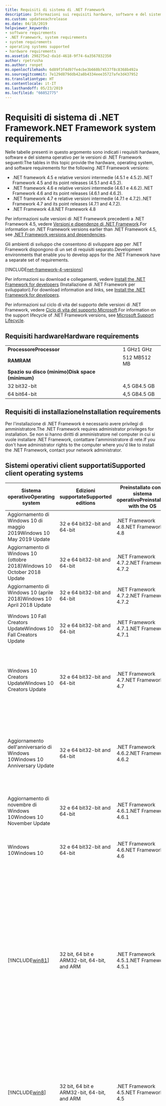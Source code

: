 ```yaml
---
title: Requisiti di sistema di .NET Framework
description: Informazioni sui requisiti hardware, software e del sistema operativo per installare .NET Framework 4.5 e versioni successive.
ms.custom: updateeachrelease
ms.date: 04/18/2019
helpviewer_keywords:
- software requirements
- .NET Framework, system requirements
- system requirements
- operating systems supported
- hardware requirements
ms.assetid: 298275e2-da1d-4618-9f74-6a3567832350
author: rpetrusha
ms.author: ronpet
ms.openlocfilehash: 6d89f3f4d97fe4cbe3b660b74537f8c8368b492a
ms.sourcegitcommit: 7e129d879ddb42a8b4334eee35727afe3d437952
ms.translationtype: HT
ms.contentlocale: it-IT
ms.lasthandoff: 05/23/2019
ms.locfileid: "66052775"
---
```

# <a name="net-framework-system-requirements"></a><span data-ttu-id="05072-103">Requisiti di sistema di .NET Framework</span><span class="sxs-lookup"><span data-stu-id="05072-103">.NET Framework system requirements</span></span>

<span data-ttu-id="05072-104">Nelle tabelle presenti in questo argomento sono indicati i requisiti hardware, software e del sistema operativo per le versioni di .NET Framework seguenti:</span><span class="sxs-lookup"><span data-stu-id="05072-104">The tables in this topic provide the hardware, operating system, and software requirements for the following .NET Framework versions:</span></span>

* <span data-ttu-id="05072-105">.NET framework 4.5 e relative versioni intermedie (4.5.1 e 4.5.2).</span><span class="sxs-lookup"><span data-stu-id="05072-105">.NET Framework 4.5 and its point releases (4.5.1 and 4.5.2).</span></span>
* <span data-ttu-id="05072-106">.NET framework 4.6 e relative versioni intermedie (4.6.1 e 4.6.2).</span><span class="sxs-lookup"><span data-stu-id="05072-106">.NET Framework 4.6 and its point releases (4.6.1 and 4.6.2).</span></span>
* <span data-ttu-id="05072-107">.NET framework 4.7 e relative versioni intermedie (4.7.1 e 4.7.2).</span><span class="sxs-lookup"><span data-stu-id="05072-107">.NET Framework 4.7 and its point releases (4.7.1 and 4.7.2).</span></span>
* <span data-ttu-id="05072-108">.NET Framework 4.8</span><span class="sxs-lookup"><span data-stu-id="05072-108">.NET Framework 4.8</span></span>

<span data-ttu-id="05072-109">Per informazioni sulle versioni di .NET Framework precedenti a .NET Framework 4.5, vedere [Versioni e dipendenze di .NET Framework](../migration-guide/versions-and-dependencies.md).</span><span class="sxs-lookup"><span data-stu-id="05072-109">For information on .NET Framework versions earlier than .NET Framework 4.5, see [.NET Framework versions and dependencies](../migration-guide/versions-and-dependencies.md).</span></span>

<span data-ttu-id="05072-110">Gli ambienti di sviluppo che consentono di sviluppare app per .NET Framework dispongono di un set di requisiti separato.</span><span class="sxs-lookup"><span data-stu-id="05072-110">Development environments that enable you to develop apps for the .NET Framework have a separate set of requirements.</span></span>

[!INCLUDE[net-framework-4-versions](../../../includes/net-framework-4x-versions.md)]

<span data-ttu-id="05072-111">Per informazioni su download e collegamenti, vedere [Install the .NET Framework for developers](../../../docs/framework/install/guide-for-developers.md) (Installazione di .NET Framework per sviluppatori).</span><span class="sxs-lookup"><span data-stu-id="05072-111">For download information and links, see [Install the .NET Framework for developers](../../../docs/framework/install/guide-for-developers.md).</span></span>

<span data-ttu-id="05072-112">Per informazioni sul ciclo di vita del supporto delle versioni di .NET Framework, vedere [Ciclo di vita del supporto Microsoft](https://support.microsoft.com/lifecycle/search?sort=PN&alpha=Microsoft%20.NET%20Framework&Filter=FilterNO).</span><span class="sxs-lookup"><span data-stu-id="05072-112">For information on the support lifecycle of .NET Framework versions, see [Microsoft Support Lifecycle](https://support.microsoft.com/lifecycle/search?sort=PN&alpha=Microsoft%20.NET%20Framework&Filter=FilterNO).</span></span>

## <a name="hardware-requirements"></a><span data-ttu-id="05072-113">Requisiti hardware</span><span class="sxs-lookup"><span data-stu-id="05072-113">Hardware requirements</span></span>

|                          |        |
| ------------------------ | ------ |
| <span data-ttu-id="05072-114">**Processore**</span><span class="sxs-lookup"><span data-stu-id="05072-114">**Processor**</span></span>            | <span data-ttu-id="05072-115">1 GHz</span><span class="sxs-lookup"><span data-stu-id="05072-115">1 GHz</span></span>  |
| <span data-ttu-id="05072-116">**RAM**</span><span class="sxs-lookup"><span data-stu-id="05072-116">**RAM**</span></span>                  | <span data-ttu-id="05072-117">512 MB</span><span class="sxs-lookup"><span data-stu-id="05072-117">512 MB</span></span> |
| <span data-ttu-id="05072-118">**Spazio su disco (minimo)**</span><span class="sxs-lookup"><span data-stu-id="05072-118">**Disk space (minimum)**</span></span> |        |
| <span data-ttu-id="05072-119">32 bit</span><span class="sxs-lookup"><span data-stu-id="05072-119">32-bit</span></span>                   | <span data-ttu-id="05072-120">4,5 GB</span><span class="sxs-lookup"><span data-stu-id="05072-120">4.5 GB</span></span> |
| <span data-ttu-id="05072-121">64 bit</span><span class="sxs-lookup"><span data-stu-id="05072-121">64-bit</span></span>                   | <span data-ttu-id="05072-122">4,5 GB</span><span class="sxs-lookup"><span data-stu-id="05072-122">4.5 GB</span></span> |

## <a name="installation-requirements"></a><span data-ttu-id="05072-123">Requisiti di installazione</span><span class="sxs-lookup"><span data-stu-id="05072-123">Installation requirements</span></span>

<span data-ttu-id="05072-124">Per l'installazione di .NET Framework è necessario avere privilegi di amministratore.</span><span class="sxs-lookup"><span data-stu-id="05072-124">The .NET Framework requires administrator privileges for installation.</span></span> <span data-ttu-id="05072-125">Se non si hanno diritti di amministratore nel computer in cui si vuole installare .NET Framework, contattare l'amministratore di rete.</span><span class="sxs-lookup"><span data-stu-id="05072-125">If you don't have administrator rights to the computer where you'd like to install the .NET Framework, contact your network administrator.</span></span>

## <a name="supported-client-operating-systems"></a><span data-ttu-id="05072-126">Sistemi operativi client supportati</span><span class="sxs-lookup"><span data-stu-id="05072-126">Supported client operating systems</span></span>

| <span data-ttu-id="05072-127">Sistema operativo</span><span class="sxs-lookup"><span data-stu-id="05072-127">Operating system</span></span> | <span data-ttu-id="05072-128">Edizioni supportate</span><span class="sxs-lookup"><span data-stu-id="05072-128">Supported editions</span></span> | <span data-ttu-id="05072-129">Preinstallato con il sistema operativo</span><span class="sxs-lookup"><span data-stu-id="05072-129">Preinstalled with the OS</span></span> | <span data-ttu-id="05072-130">Installabile separatamente</span><span class="sxs-lookup"><span data-stu-id="05072-130">Installable separately</span></span> |
| ---------------- | ------------------ | ------------------------ | ---------------------- |
| <span data-ttu-id="05072-131">Aggiornamento di Windows 10 di maggio 2019</span><span class="sxs-lookup"><span data-stu-id="05072-131">Windows 10 May 2019 Update</span></span> | <span data-ttu-id="05072-132">32 e 64 bit</span><span class="sxs-lookup"><span data-stu-id="05072-132">32-bit and 64-bit</span></span> | <span data-ttu-id="05072-133">.NET Framework 4.8</span><span class="sxs-lookup"><span data-stu-id="05072-133">.NET Framework 4.8</span></span> | -- |
| <span data-ttu-id="05072-134">Aggiornamento di Windows 10 (ottobre 2018)</span><span class="sxs-lookup"><span data-stu-id="05072-134">Windows 10 October 2018 Update</span></span> | <span data-ttu-id="05072-135">32 e 64 bit</span><span class="sxs-lookup"><span data-stu-id="05072-135">32-bit and 64-bit</span></span> | <span data-ttu-id="05072-136">.NET Framework 4.7.2</span><span class="sxs-lookup"><span data-stu-id="05072-136">.NET Framework 4.7.2</span></span> | <span data-ttu-id="05072-137">.NET Framework 4.8</span><span class="sxs-lookup"><span data-stu-id="05072-137">.NET Framework 4.8</span></span> |
| <span data-ttu-id="05072-138">Aggiornamento di Windows 10 (aprile 2018)</span><span class="sxs-lookup"><span data-stu-id="05072-138">Windows 10 April 2018 Update</span></span> | <span data-ttu-id="05072-139">32 e 64 bit</span><span class="sxs-lookup"><span data-stu-id="05072-139">32-bit and 64-bit</span></span> | <span data-ttu-id="05072-140">.NET Framework 4.7.2</span><span class="sxs-lookup"><span data-stu-id="05072-140">.NET Framework 4.7.2</span></span> |<span data-ttu-id="05072-141">.NET Framework 4.8</span><span class="sxs-lookup"><span data-stu-id="05072-141">.NET Framework 4.8</span></span>|
| <span data-ttu-id="05072-142">Windows 10 Fall Creators Update</span><span class="sxs-lookup"><span data-stu-id="05072-142">Windows 10 Fall Creators Update</span></span> | <span data-ttu-id="05072-143">32 e 64 bit</span><span class="sxs-lookup"><span data-stu-id="05072-143">32-bit and 64-bit</span></span> | <span data-ttu-id="05072-144">.NET Framework 4.7.1</span><span class="sxs-lookup"><span data-stu-id="05072-144">.NET Framework 4.7.1</span></span> | <span data-ttu-id="05072-145">.NET Framework 4.7.2</span><span class="sxs-lookup"><span data-stu-id="05072-145">.NET Framework 4.7.2</span></span><br/><br/><span data-ttu-id="05072-146">.NET Framework 4.8</span><span class="sxs-lookup"><span data-stu-id="05072-146">.NET Framework 4.8</span></span> |
| <span data-ttu-id="05072-147">Windows 10 Creators Update</span><span class="sxs-lookup"><span data-stu-id="05072-147">Windows 10 Creators Update</span></span> | <span data-ttu-id="05072-148">32 e 64 bit</span><span class="sxs-lookup"><span data-stu-id="05072-148">32-bit and 64-bit</span></span> | <span data-ttu-id="05072-149">.NET Framework 4.7</span><span class="sxs-lookup"><span data-stu-id="05072-149">.NET Framework 4.7</span></span> | <span data-ttu-id="05072-150">.NET Framework 4.7.1</span><span class="sxs-lookup"><span data-stu-id="05072-150">.NET Framework 4.7.1</span></span><br/><br/><span data-ttu-id="05072-151">.NET Framework 4.7.2</span><span class="sxs-lookup"><span data-stu-id="05072-151">.NET Framework 4.7.2</span></span><br/><br/><span data-ttu-id="05072-152">.NET Framework 4.8</span><span class="sxs-lookup"><span data-stu-id="05072-152">.NET Framework 4.8</span></span> |
| <span data-ttu-id="05072-153">Aggiornamento dell'anniversario di Windows 10</span><span class="sxs-lookup"><span data-stu-id="05072-153">Windows 10 Anniversary Update</span></span> | <span data-ttu-id="05072-154">32 e 64 bit</span><span class="sxs-lookup"><span data-stu-id="05072-154">32-bit and 64-bit</span></span> | <span data-ttu-id="05072-155">.NET Framework 4.6.2</span><span class="sxs-lookup"><span data-stu-id="05072-155">.NET Framework 4.6.2</span></span> |<span data-ttu-id="05072-156">.NET Framework 4.7</span><span class="sxs-lookup"><span data-stu-id="05072-156">.NET Framework 4.7</span></span><br/><br/><span data-ttu-id="05072-157">.NET Framework 4.7.1</span><span class="sxs-lookup"><span data-stu-id="05072-157">.NET Framework 4.7.1</span></span><br/><br/><span data-ttu-id="05072-158">.NET Framework 4.7.2</span><span class="sxs-lookup"><span data-stu-id="05072-158">.NET Framework 4.7.2</span></span><br/><br/><span data-ttu-id="05072-159">.NET Framework 4.8</span><span class="sxs-lookup"><span data-stu-id="05072-159">.NET Framework 4.8</span></span>  |
| <span data-ttu-id="05072-160">Aggiornamento di novembre di Windows 10</span><span class="sxs-lookup"><span data-stu-id="05072-160">Windows 10 November Update</span></span> | <span data-ttu-id="05072-161">32 e 64 bit</span><span class="sxs-lookup"><span data-stu-id="05072-161">32-bit and 64-bit</span></span> | <span data-ttu-id="05072-162">.NET Framework 4.6.1</span><span class="sxs-lookup"><span data-stu-id="05072-162">.NET Framework 4.6.1</span></span> | <span data-ttu-id="05072-163">.NET Framework 4.6.2</span><span class="sxs-lookup"><span data-stu-id="05072-163">.NET Framework 4.6.2</span></span> |
| <span data-ttu-id="05072-164">Windows 10</span><span class="sxs-lookup"><span data-stu-id="05072-164">Windows 10</span></span> | <span data-ttu-id="05072-165">32 e 64 bit</span><span class="sxs-lookup"><span data-stu-id="05072-165">32-bit and 64-bit</span></span> | <span data-ttu-id="05072-166">.NET Framework 4.6</span><span class="sxs-lookup"><span data-stu-id="05072-166">.NET Framework 4.6</span></span> | <span data-ttu-id="05072-167">.NET Framework 4.6.1</span><span class="sxs-lookup"><span data-stu-id="05072-167">.NET Framework 4.6.1</span></span> <br/><br/> <span data-ttu-id="05072-168">.NET Framework 4.6.2</span><span class="sxs-lookup"><span data-stu-id="05072-168">.NET Framework 4.6.2</span></span> |
| [!INCLUDE[win81](../../../includes/win81-md.md)] | <span data-ttu-id="05072-169">32 bit, 64 bit e ARM</span><span class="sxs-lookup"><span data-stu-id="05072-169">32-bit, 64-bit, and ARM</span></span> | <span data-ttu-id="05072-170">.NET Framework 4.5.1</span><span class="sxs-lookup"><span data-stu-id="05072-170">.NET Framework 4.5.1</span></span> | <span data-ttu-id="05072-171">.NET Framework 4.5.2</span><span class="sxs-lookup"><span data-stu-id="05072-171">.NET Framework 4.5.2</span></span><br /><br /> <span data-ttu-id="05072-172">.NET Framework 4.6</span><span class="sxs-lookup"><span data-stu-id="05072-172">.NET Framework 4.6</span></span><br /><br /> <span data-ttu-id="05072-173">.NET Framework 4.6.1</span><span class="sxs-lookup"><span data-stu-id="05072-173">.NET Framework 4.6.1</span></span><br /><br /> <span data-ttu-id="05072-174">.NET Framework 4.6.2</span><span class="sxs-lookup"><span data-stu-id="05072-174">.NET Framework 4.6.2</span></span><br /><br /><span data-ttu-id="05072-175">.NET Framework 4.7</span><span class="sxs-lookup"><span data-stu-id="05072-175">.NET Framework 4.7</span></span><br/><br/><span data-ttu-id="05072-176">.NET Framework 4.7.1</span><span class="sxs-lookup"><span data-stu-id="05072-176">.NET Framework 4.7.1</span></span><br/><br/><span data-ttu-id="05072-177">.NET Framework 4.7.2</span><span class="sxs-lookup"><span data-stu-id="05072-177">.NET Framework 4.7.2</span></span><br/><br/><span data-ttu-id="05072-178">.NET Framework 4.8</span><span class="sxs-lookup"><span data-stu-id="05072-178">.NET Framework 4.8</span></span> |
| [!INCLUDE[win8](../../../includes/win8-md.md)] | <span data-ttu-id="05072-179">32 bit, 64 bit e ARM</span><span class="sxs-lookup"><span data-stu-id="05072-179">32-bit, 64-bit, and ARM</span></span> | <span data-ttu-id="05072-180">.NET Framework 4.5</span><span class="sxs-lookup"><span data-stu-id="05072-180">.NET Framework 4.5</span></span> | <span data-ttu-id="05072-181">.NET Framework 4.5.1</span><span class="sxs-lookup"><span data-stu-id="05072-181">.NET Framework 4.5.1</span></span><br /><br /><span data-ttu-id="05072-182">.NET Framework 4.5.2</span><span class="sxs-lookup"><span data-stu-id="05072-182">.NET Framework 4.5.2</span></span><br /><br /> <span data-ttu-id="05072-183">.NET Framework 4.6</span><span class="sxs-lookup"><span data-stu-id="05072-183">.NET Framework 4.6</span></span><br /><br /> <span data-ttu-id="05072-184">.NET Framework 4.6.1</span><span class="sxs-lookup"><span data-stu-id="05072-184">.NET Framework 4.6.1</span></span> |
| <span data-ttu-id="05072-185">Windows 7 SP1</span><span class="sxs-lookup"><span data-stu-id="05072-185">Windows 7 SP1</span></span>|<span data-ttu-id="05072-186">32 e 64 bit</span><span class="sxs-lookup"><span data-stu-id="05072-186">32-bit and 64-bit</span></span> | -- | <span data-ttu-id="05072-187">.NET Framework 4</span><span class="sxs-lookup"><span data-stu-id="05072-187">.NET Framework 4</span></span><br /><br /> <span data-ttu-id="05072-188">.NET Framework 4.5</span><span class="sxs-lookup"><span data-stu-id="05072-188">.NET Framework 4.5</span></span><br /><br /> <span data-ttu-id="05072-189">.NET Framework 4.5.1</span><span class="sxs-lookup"><span data-stu-id="05072-189">.NET Framework 4.5.1</span></span><br /><br /> <span data-ttu-id="05072-190">.NET Framework 4.5.2</span><span class="sxs-lookup"><span data-stu-id="05072-190">.NET Framework 4.5.2</span></span><br /><br /> <span data-ttu-id="05072-191">.NET Framework 4.6</span><span class="sxs-lookup"><span data-stu-id="05072-191">.NET Framework 4.6</span></span><br /><br /> <span data-ttu-id="05072-192">.NET Framework 4.6.1</span><span class="sxs-lookup"><span data-stu-id="05072-192">.NET Framework 4.6.1</span></span><br /><br /> <span data-ttu-id="05072-193">.NET Framework 4.6.2</span><span class="sxs-lookup"><span data-stu-id="05072-193">.NET Framework 4.6.2</span></span><br /><br /><span data-ttu-id="05072-194">.NET Framework 4.7</span><span class="sxs-lookup"><span data-stu-id="05072-194">.NET Framework 4.7</span></span><br/><br/><span data-ttu-id="05072-195">.NET Framework 4.7.1</span><span class="sxs-lookup"><span data-stu-id="05072-195">.NET Framework 4.7.1</span></span><br/><br/><span data-ttu-id="05072-196">.NET Framework 4.7.2</span><span class="sxs-lookup"><span data-stu-id="05072-196">.NET Framework 4.7.2</span></span><br/><br/><span data-ttu-id="05072-197">.NET Framework 4.8</span><span class="sxs-lookup"><span data-stu-id="05072-197">.NET Framework 4.8</span></span> |
| <span data-ttu-id="05072-198">Windows Vista SP2</span><span class="sxs-lookup"><span data-stu-id="05072-198">Windows Vista SP2</span></span>|<span data-ttu-id="05072-199">32 e 64 bit</span><span class="sxs-lookup"><span data-stu-id="05072-199">32-bit and 64-bit</span></span> | -- | <span data-ttu-id="05072-200">.NET Framework 4</span><span class="sxs-lookup"><span data-stu-id="05072-200">.NET Framework 4</span></span><br /><br /> <span data-ttu-id="05072-201">.NET Framework 4.5</span><span class="sxs-lookup"><span data-stu-id="05072-201">.NET Framework 4.5</span></span><br /><br /> <span data-ttu-id="05072-202">.NET Framework 4.5.1</span><span class="sxs-lookup"><span data-stu-id="05072-202">.NET Framework 4.5.1</span></span><br /><br /> <span data-ttu-id="05072-203">.NET Framework 4.5.2</span><span class="sxs-lookup"><span data-stu-id="05072-203">.NET Framework 4.5.2</span></span><br /><br /> <span data-ttu-id="05072-204">.NET Framework 4.6</span><span class="sxs-lookup"><span data-stu-id="05072-204">.NET Framework 4.6</span></span> |
| <span data-ttu-id="05072-205">Windows XP</span><span class="sxs-lookup"><span data-stu-id="05072-205">Windows XP</span></span> |<span data-ttu-id="05072-206">32 e 64 bit</span><span class="sxs-lookup"><span data-stu-id="05072-206">32-bit and 64-bit</span></span> | -- | <span data-ttu-id="05072-207">.NET Framework 4</span><span class="sxs-lookup"><span data-stu-id="05072-207">.NET Framework 4</span></span> |

 <span data-ttu-id="05072-208">**Note:**</span><span class="sxs-lookup"><span data-stu-id="05072-208">**Notes:**</span></span>

- <span data-ttu-id="05072-209">Nei sistemi Windows 7, .NET Framework richiede Windows 7 SP1.</span><span class="sxs-lookup"><span data-stu-id="05072-209">On Windows 7 systems, the .NET Framework requires Windows 7 SP1.</span></span> <span data-ttu-id="05072-210">Se si ha Windows 7 ma non è ancora stato installato Service Pack 1, è necessario farlo prima di installare .NET Framework.</span><span class="sxs-lookup"><span data-stu-id="05072-210">If you're on Windows 7 and haven't yet installed Service Pack 1, you need to do so before installing the .NET Framework.</span></span>

- <span data-ttu-id="05072-211">.NET Framework 4.5 è supportato nell'Ambiente preinstallazione di Windows (Windows PE).</span><span class="sxs-lookup"><span data-stu-id="05072-211">.NET Framework 4.5 is supported on the Windows Preinstallation Environment (Windows PE).</span></span> <span data-ttu-id="05072-212">Non tutte le funzionalità sono supportate in Windows PE.</span><span class="sxs-lookup"><span data-stu-id="05072-212">Not all features are supported on Windows PE.</span></span>

- <span data-ttu-id="05072-213">.NET Framework 4 supporta anche la piattaforma IA64.</span><span class="sxs-lookup"><span data-stu-id="05072-213">.NET Framework 4 also supports the IA64 platform.</span></span>

- <span data-ttu-id="05072-214">Per tutte le piattaforme, si consiglia di eseguire l'aggiornamento al Service Pack di Windows più recente e di installare gli aggiornamenti critici disponibili nel [sito Web Windows Update](https://go.microsoft.com/fwlink/?LinkId=168461) per garantire la massima compatibilità e sicurezza.</span><span class="sxs-lookup"><span data-stu-id="05072-214">For all platforms, we recommend that you upgrade to the latest Windows Service Pack and install critical updates available from the [Windows Update website](https://go.microsoft.com/fwlink/?LinkId=168461) to ensure the best compatibility and security.</span></span>

- <span data-ttu-id="05072-215">Nei sistemi operativi a 64 bit, .NET Framework supporta sia WOW64 (elaborazione a 32 bit su un computer a 64 bit) che l'elaborazione nativa a 64 bit.</span><span class="sxs-lookup"><span data-stu-id="05072-215">On 64-bit operating systems, the .NET Framework supports both WOW64 (32-bit processing on a 64-bit machine) and| native 64-bit processing.</span></span>

## <a name="supported-server-operating-systems"></a><span data-ttu-id="05072-216">Sistemi operativi server supportati</span><span class="sxs-lookup"><span data-stu-id="05072-216">Supported server operating systems</span></span>

| <span data-ttu-id="05072-217">Sistema operativo</span><span class="sxs-lookup"><span data-stu-id="05072-217">Operating system</span></span> | <span data-ttu-id="05072-218">Edizioni supportate</span><span class="sxs-lookup"><span data-stu-id="05072-218">Supported editions</span></span> | <span data-ttu-id="05072-219">Preinstallato con il sistema operativo</span><span class="sxs-lookup"><span data-stu-id="05072-219">Preinstalled with the OS</span></span> | <span data-ttu-id="05072-220">Installabile separatamente</span><span class="sxs-lookup"><span data-stu-id="05072-220">Installable separately</span></span> |
| ---------------- | ------------------ | ------------------------ | ---------------------- |
| <span data-ttu-id="05072-221">Windows Server 2019</span><span class="sxs-lookup"><span data-stu-id="05072-221">Windows Server 2019</span></span> | <span data-ttu-id="05072-222">64 bit</span><span class="sxs-lookup"><span data-stu-id="05072-222">64-bit</span></span> | <span data-ttu-id="05072-223">.NET Framework 4.7.2</span><span class="sxs-lookup"><span data-stu-id="05072-223">.NET Framework 4.7.2</span></span> | <span data-ttu-id="05072-224">.NET Framework 4.8</span><span class="sxs-lookup"><span data-stu-id="05072-224">.NET Framework 4.8</span></span> |
| <span data-ttu-id="05072-225">Windows Server, versione 1809</span><span class="sxs-lookup"><span data-stu-id="05072-225">Windows Server, version 1809</span></span> | <span data-ttu-id="05072-226">64 bit</span><span class="sxs-lookup"><span data-stu-id="05072-226">64-bit</span></span> | <span data-ttu-id="05072-227">.NET Framework 4.7.2</span><span class="sxs-lookup"><span data-stu-id="05072-227">.NET Framework 4.7.2</span></span> | <span data-ttu-id="05072-228">.NET Framework 4.8</span><span class="sxs-lookup"><span data-stu-id="05072-228">.NET Framework 4.8</span></span> |
| <span data-ttu-id="05072-229">Windows Server, versione 1803</span><span class="sxs-lookup"><span data-stu-id="05072-229">Windows Server, version 1803</span></span> | <span data-ttu-id="05072-230">64 bit</span><span class="sxs-lookup"><span data-stu-id="05072-230">64-bit</span></span> | <span data-ttu-id="05072-231">.NET Framework 4.7.2</span><span class="sxs-lookup"><span data-stu-id="05072-231">.NET Framework 4.7.2</span></span> | <span data-ttu-id="05072-232">.NET Framework 4.8</span><span class="sxs-lookup"><span data-stu-id="05072-232">.NET Framework 4.8</span></span> |
| <span data-ttu-id="05072-233">Windows Server, versione 1709</span><span class="sxs-lookup"><span data-stu-id="05072-233">Windows Server, version 1709</span></span> | <span data-ttu-id="05072-234">64 bit</span><span class="sxs-lookup"><span data-stu-id="05072-234">64-bit</span></span> | <span data-ttu-id="05072-235">.NET Framework 4.7.1</span><span class="sxs-lookup"><span data-stu-id="05072-235">.NET Framework 4.7.1</span></span> | <span data-ttu-id="05072-236">.NET Framework 4.7.2</span><span class="sxs-lookup"><span data-stu-id="05072-236">.NET Framework 4.7.2</span></span>|
| <span data-ttu-id="05072-237">Windows Server 2016</span><span class="sxs-lookup"><span data-stu-id="05072-237">Windows Server 2016</span></span> | <span data-ttu-id="05072-238">64 bit</span><span class="sxs-lookup"><span data-stu-id="05072-238">64-bit</span></span> | <span data-ttu-id="05072-239">.NET Framework 4.6.2</span><span class="sxs-lookup"><span data-stu-id="05072-239">.NET Framework 4.6.2</span></span> | <span data-ttu-id="05072-240">.NET Framework 4.7</span><span class="sxs-lookup"><span data-stu-id="05072-240">.NET Framework 4.7</span></span><br/><br/> <span data-ttu-id="05072-241">.NET Framework 4.7.1</span><span class="sxs-lookup"><span data-stu-id="05072-241">.NET Framework 4.7.1</span></span><br/><br/><span data-ttu-id="05072-242">.NET Framework 4.7.2</span><span class="sxs-lookup"><span data-stu-id="05072-242">.NET Framework 4.7.2</span></span><br/><br/><span data-ttu-id="05072-243">.NET Framework 4.8</span><span class="sxs-lookup"><span data-stu-id="05072-243">.NET Framework 4.8</span></span> |
| <span data-ttu-id="05072-244">Windows Server 2012 R2</span><span class="sxs-lookup"><span data-stu-id="05072-244">Windows Server 2012 R2</span></span> | <span data-ttu-id="05072-245">64 bit</span><span class="sxs-lookup"><span data-stu-id="05072-245">64-bit</span></span> | <span data-ttu-id="05072-246">.NET Framework 4.5.1</span><span class="sxs-lookup"><span data-stu-id="05072-246">.NET Framework 4.5.1</span></span> | <span data-ttu-id="05072-247">.NET Framework 4.5.2</span><span class="sxs-lookup"><span data-stu-id="05072-247">.NET Framework 4.5.2</span></span><br /><br /> <span data-ttu-id="05072-248">.NET Framework 4.6</span><span class="sxs-lookup"><span data-stu-id="05072-248">.NET Framework 4.6</span></span><br /><br /> <span data-ttu-id="05072-249">.NET Framework 4.6.1</span><span class="sxs-lookup"><span data-stu-id="05072-249">.NET Framework 4.6.1</span></span><br /><br /> <span data-ttu-id="05072-250">.NET Framework 4.6.2</span><span class="sxs-lookup"><span data-stu-id="05072-250">.NET Framework 4.6.2</span></span><br /><br /><span data-ttu-id="05072-251">.NET Framework 4.7</span><span class="sxs-lookup"><span data-stu-id="05072-251">.NET Framework 4.7</span></span><br/><br/> <span data-ttu-id="05072-252">.NET Framework 4.7.1</span><span class="sxs-lookup"><span data-stu-id="05072-252">.NET Framework 4.7.1</span></span><br/><br/><span data-ttu-id="05072-253">.NET Framework 4.7.2</span><span class="sxs-lookup"><span data-stu-id="05072-253">.NET Framework 4.7.2</span></span><br/><br/><span data-ttu-id="05072-254">.NET Framework 4.8</span><span class="sxs-lookup"><span data-stu-id="05072-254">.NET Framework 4.8</span></span> |
| <span data-ttu-id="05072-255">Windows Server 2012 (edizione a 64 bit)</span><span class="sxs-lookup"><span data-stu-id="05072-255">Windows Server 2012 (64-bit edition)</span></span> | <span data-ttu-id="05072-256">64 bit</span><span class="sxs-lookup"><span data-stu-id="05072-256">64-bit</span></span>| <span data-ttu-id="05072-257">.NET Framework 4.5</span><span class="sxs-lookup"><span data-stu-id="05072-257">.NET Framework 4.5</span></span> | <span data-ttu-id="05072-258">.NET Framework 4.5.1</span><span class="sxs-lookup"><span data-stu-id="05072-258">.NET Framework 4.5.1</span></span><br /><br /> <span data-ttu-id="05072-259">.NET Framework 4.5.2</span><span class="sxs-lookup"><span data-stu-id="05072-259">.NET Framework 4.5.2</span></span><br /><br /> <span data-ttu-id="05072-260">.NET Framework 4.6</span><span class="sxs-lookup"><span data-stu-id="05072-260">.NET Framework 4.6</span></span><br /><br /> <span data-ttu-id="05072-261">.NET Framework 4.6.1</span><span class="sxs-lookup"><span data-stu-id="05072-261">.NET Framework 4.6.1</span></span><br /><br /> <span data-ttu-id="05072-262">.NET Framework 4.6.2</span><span class="sxs-lookup"><span data-stu-id="05072-262">.NET Framework 4.6.2</span></span><br /><br /><span data-ttu-id="05072-263">.NET Framework 4.7</span><span class="sxs-lookup"><span data-stu-id="05072-263">.NET Framework 4.7</span></span><br/><br/><span data-ttu-id="05072-264">.NET Framework 4.7.1</span><span class="sxs-lookup"><span data-stu-id="05072-264">.NET Framework 4.7.1</span></span><br/><br/><span data-ttu-id="05072-265">.NET Framework 4.7.2</span><span class="sxs-lookup"><span data-stu-id="05072-265">.NET Framework 4.7.2</span></span><br/><br/><span data-ttu-id="05072-266">.NET Framework 4.8</span><span class="sxs-lookup"><span data-stu-id="05072-266">.NET Framework 4.8</span></span> |
| <span data-ttu-id="05072-267">Windows Server 2008 R2 SP1</span><span class="sxs-lookup"><span data-stu-id="05072-267">Windows Server 2008 R2 SP1</span></span>|<span data-ttu-id="05072-268">64 bit</span><span class="sxs-lookup"><span data-stu-id="05072-268">64-bit</span></span> | -- | <span data-ttu-id="05072-269">.NET Framework 4</span><span class="sxs-lookup"><span data-stu-id="05072-269">.NET Framework 4</span></span><br /><br /> <span data-ttu-id="05072-270">.NET Framework 4.5</span><span class="sxs-lookup"><span data-stu-id="05072-270">.NET Framework 4.5</span></span><br /><br /> <span data-ttu-id="05072-271">.NET Framework 4.5.1</span><span class="sxs-lookup"><span data-stu-id="05072-271">.NET Framework 4.5.1</span></span><br /><br /> <span data-ttu-id="05072-272">.NET Framework 4.5.2</span><span class="sxs-lookup"><span data-stu-id="05072-272">.NET Framework 4.5.2</span></span><br /><br /> <span data-ttu-id="05072-273">.NET Framework 4.6</span><span class="sxs-lookup"><span data-stu-id="05072-273">.NET Framework 4.6</span></span><br /><br /> <span data-ttu-id="05072-274">.NET Framework 4.6.1</span><span class="sxs-lookup"><span data-stu-id="05072-274">.NET Framework 4.6.1</span></span><br /><br /> <span data-ttu-id="05072-275">.NET Framework 4.6.2</span><span class="sxs-lookup"><span data-stu-id="05072-275">.NET Framework 4.6.2</span></span><br /><br /><span data-ttu-id="05072-276">.NET Framework 4.7</span><span class="sxs-lookup"><span data-stu-id="05072-276">.NET Framework 4.7</span></span><br/><br/><span data-ttu-id="05072-277">.NET Framework 4.7.1</span><span class="sxs-lookup"><span data-stu-id="05072-277">.NET Framework 4.7.1</span></span><br/><br/><span data-ttu-id="05072-278">.NET Framework 4.7.2</span><span class="sxs-lookup"><span data-stu-id="05072-278">.NET Framework 4.7.2</span></span><br/><br/><span data-ttu-id="05072-279">.NET Framework 4.8</span><span class="sxs-lookup"><span data-stu-id="05072-279">.NET Framework 4.8</span></span> |
| <span data-ttu-id="05072-280">Windows Server 2008 SP2</span><span class="sxs-lookup"><span data-stu-id="05072-280">Windows Server 2008 SP2</span></span>|<span data-ttu-id="05072-281">32 e 64 bit</span><span class="sxs-lookup"><span data-stu-id="05072-281">32-bit and 64-bit</span></span> | -- | <span data-ttu-id="05072-282">.NET Framework 4</span><span class="sxs-lookup"><span data-stu-id="05072-282">.NET Framework 4</span></span><br /><br /> <span data-ttu-id="05072-283">.NET Framework 4.5</span><span class="sxs-lookup"><span data-stu-id="05072-283">.NET Framework 4.5</span></span><br /><br /> <span data-ttu-id="05072-284">.NET Framework 4.5.1</span><span class="sxs-lookup"><span data-stu-id="05072-284">.NET Framework 4.5.1</span></span><br /><br /> <span data-ttu-id="05072-285">.NET Framework 4.5.2</span><span class="sxs-lookup"><span data-stu-id="05072-285">.NET Framework 4.5.2</span></span><br /><br /> <span data-ttu-id="05072-286">.NET Framework 4.6</span><span class="sxs-lookup"><span data-stu-id="05072-286">.NET Framework 4.6</span></span> |

 <span data-ttu-id="05072-287">**Note:**</span><span class="sxs-lookup"><span data-stu-id="05072-287">**Notes:**</span></span>

- [!INCLUDE[winserver8](../../../includes/winserver8-md.md)] <span data-ttu-id="05072-288">include .NET Framework 4.5, che di conseguenza non deve essere installato separatamente.</span><span class="sxs-lookup"><span data-stu-id="05072-288">includes .NET Framework 4.5, so you don't have to install it separately.</span></span> <span data-ttu-id="05072-289">Analogamente, [!INCLUDE[winblue_server_2](../../../includes/winblue-server-2-md.md)] include .NET Framework 4.5.1.</span><span class="sxs-lookup"><span data-stu-id="05072-289">Similarly, [!INCLUDE[winblue_server_2](../../../includes/winblue-server-2-md.md)] includes .NET Framework 4.5.1.</span></span>

- <span data-ttu-id="05072-290">.NET Framework ha supporto limitato per il ruolo Server Core con Windows Server 2008 R2 SP1 o versioni successive.</span><span class="sxs-lookup"><span data-stu-id="05072-290">The .NET Framework has limited support for the Server Core Role with Windows Server 2008 R2 SP1 or later.</span></span> <span data-ttu-id="05072-291">Per un elenco di API non supportate, vedere [Server Core .NET Functionality](https://docs.microsoft.com/previous-versions//dd745015(v=vs.85)) (Funzionalità .NET di Server Core).</span><span class="sxs-lookup"><span data-stu-id="05072-291">See [Server Core .NET Functionality](https://docs.microsoft.com/previous-versions//dd745015(v=vs.85)) for a list of unsupported APIs.</span></span>

- <span data-ttu-id="05072-292">.NET Framework non è supportato in Windows Server 2008 R2 per sistemi basati su Itanium.</span><span class="sxs-lookup"><span data-stu-id="05072-292">The .NET Framework isn't supported on Windows Server 2008 R2 for Itanium-Based Systems.</span></span>

- <span data-ttu-id="05072-293">.NET Framework non è supportato nel ruolo Server Core in Windows Server 2008 SP2.</span><span class="sxs-lookup"><span data-stu-id="05072-293">On Windows Server 2008 SP2, the .NET Framework is not supported in the Server Core Role.</span></span>

- <span data-ttu-id="05072-294">Per tutte le piattaforme, si consiglia di eseguire l'aggiornamento al Service Pack di Windows più recente e installare gli aggiornamenti critici disponibili nel [sito Web Windows Update](https://go.microsoft.com/fwlink/?LinkId=168461) per garantire la massima compatibilità e sicurezza.</span><span class="sxs-lookup"><span data-stu-id="05072-294">For all platforms, we recommend that you upgrade to the latest Windows Service Pack and critical updates available from the [Windows Update website](https://go.microsoft.com/fwlink/?LinkId=168461) to ensure the best compatibility and security.</span></span> <span data-ttu-id="05072-295">Su alcuni sistemi operativi potrebbe essere necessaria l'installazione dell'ultimo Windows Service Pack.</span><span class="sxs-lookup"><span data-stu-id="05072-295">Installation of the latest Windows Service Pack may be required on some operating systems.</span></span>

- <span data-ttu-id="05072-296">Nei sistemi operativi a 64 bit, .NET Framework supporta sia WOW64 (elaborazione a 32 bit su un computer a 64 bit) che l'elaborazione nativa a 64 bit.</span><span class="sxs-lookup"><span data-stu-id="05072-296">On 64-bit operating systems, the .NET Framework supports both WOW64 (32-bit processing on a 64-bit machine) and native 64-bit processing.</span></span>

## <a name="see-also"></a><span data-ttu-id="05072-297">Vedere anche</span><span class="sxs-lookup"><span data-stu-id="05072-297">See also</span></span>

- [<span data-ttu-id="05072-298">Guida all'installazione</span><span class="sxs-lookup"><span data-stu-id="05072-298">Installation Guide</span></span>](../../../docs/framework/install/index.md)
- [<span data-ttu-id="05072-299">Introduzione</span><span class="sxs-lookup"><span data-stu-id="05072-299">Getting Started</span></span>](../../../docs/framework/get-started/index.md)
- [<span data-ttu-id="05072-300">Risolvere i problemi relativi alle installazioni e alle disinstallazioni bloccate di .NET Framework</span><span class="sxs-lookup"><span data-stu-id="05072-300">Troubleshoot blocked .NET Framework installations and uninstallations</span></span>](../../../docs/framework/install/troubleshoot-blocked-installations-and-uninstallations.md)
